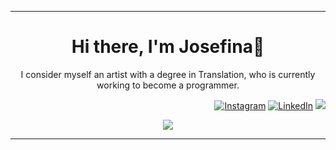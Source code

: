 <!---
Monroestein/Monroestein is a ✨ special ✨ repository because its `README.md` (this file) appears on your GitHub profile.
You can click the Preview link to take a look at your changes.
--->

---  
<h1 align="center">Hi there, I'm Josefina🌼</h1>
<p align="center">I consider myself an artist with a degree in Translation, who is currently working to become a programmer.</p>

<div align="end"> 
  
  [![Instagram](https://img.shields.io/badge/Monroestein-%23E4405F.svg?logo=Instagram&logoColor=white)](https://instagram.com/Monroestein) [![LinkedIn](https://img.shields.io/badge/Josefina-%230077B5.svg?logo=linkedin&logoColor=white)](https://linkedin.com/in/josefina-zamorano) [![](https://visitcount.itsvg.in/api?id=Monroestein&icon=4&color=10)](https://visitcount.itsvg.in)
</div>
<div align="center">

![](https://github-readme-stats.vercel.app/api/top-langs/?username=Monroestein&theme=dracula&hide_border=false&include_all_commits=true&count_private=true&layout=compact)

---

</div>
<!-- Proudly created with GPRM ( https://gprm.itsvg.in ) -->

